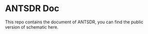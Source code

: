 # ANTSDR Doc

This repo contains the document of ANTSDR, you can find the public version of schematic here.
